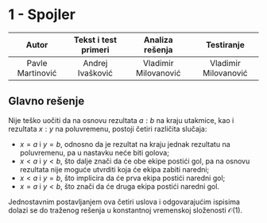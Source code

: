 # 1 - Spojler

| Autor | Tekst i test primeri | Analiza rеšenja | Testiranje |
|:-:|:-:|:-:|:-:|
| Pavle Martinović | Andrej Ivašković | Vladimir Milovanović | Vladimir Milovanović |

## Glavno rešenje

Nije teško uočiti da na osnovu rezultata $a:b$ na kraju utakmice, kao i rezultata $x:y$ na poluvremenu, postoji četiri različita slučaja:

- $x = a$ i $y = b$, odnosno da je rezultat na kraju jednak rezultatu na poluvremenu, pa u nastavku neće biti golova;
- $x < a$ i $y < b$, što dalje znači da će obe ekipe postići gol, pa na osnovu rezultata nije moguće utvrditi koja će ekipa zabiti naredni;
- $x < a$ i $y = b$, što implicira da će prva ekipa postići naredni gol;
- $x = a$ i $y < b$, što znači da će druga ekipa postići naredni gol.

Jednostavnim postavljanjem ova četiri uslova i odgovarajućim ispisima dolazi se do traženog rešenja u konstantnoj vremenskoj složenosti $\mathcal{O}(1)$.
